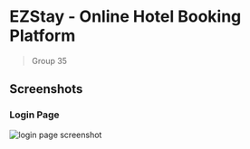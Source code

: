 # EZStay - Online Hotel Booking Platform
> Group 35

## Screenshots
### Login Page
![login page screenshot](/images/screenshots/login.png)
